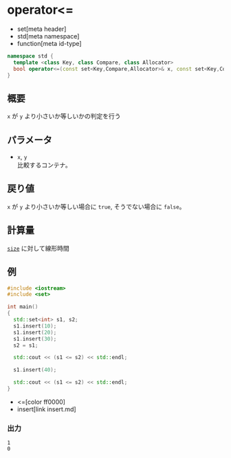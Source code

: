 # operator<=
* set[meta header]
* std[meta namespace]
* function[meta id-type]

```cpp
namespace std {
  template <class Key, class Compare, class Allocator>
  bool operator<=(const set<Key,Compare,Allocator>& x, const set<Key,Compare,Allocator>& y);
}
```

## 概要
`x` が `y` より小さいか等しいかの判定を行う


## パラメータ
- `x`, `y`<br/>
比較するコンテナ。


## 戻り値
`x` が `y` より小さいか等しい場合に `true`, そうでない場合に `false`。


## 計算量
[`size`](size.md) に対して線形時間


## 例
```cpp example
#include <iostream>
#include <set>

int main()
{
  std::set<int> s1, s2;
  s1.insert(10);
  s1.insert(20);
  s1.insert(30);
  s2 = s1;

  std::cout << (s1 <= s2) << std::endl;

  s1.insert(40);

  std::cout << (s1 <= s2) << std::endl;
}
```
* <=[color ff0000]
* insert[link insert.md]

### 出力
```
1
0
```
